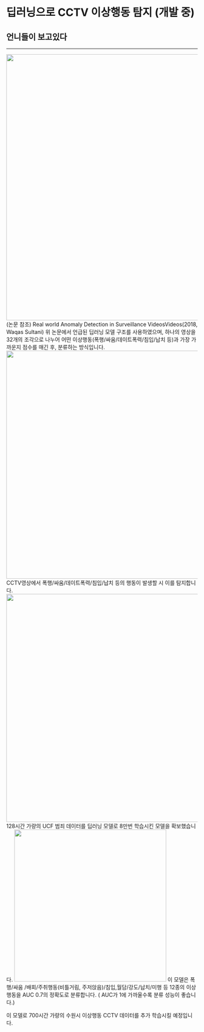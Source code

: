 # 딥러닝으로 CCTV 이상행동 탐지 (개발 중)
## 언니들이 보고있다

---
<img src="https://user-images.githubusercontent.com/61692777/119230802-b9950780-bb58-11eb-946c-da750d97daee.png" width="700">
(논문 참조) Real world Anomaly Detection in Surveillance VideosVideos(2018, Waqas Sultani)
위 논문에서 언급된 딥러닝 모델 구조를 사용하였으며, 하나의 영상을 32개의 조각으로 나누어 어떤 이상행동(폭행/싸움/데이트폭력/침입/납치 등)과 가장 가까운지 점수를 매긴 후, 분류하는 방식입니다.
 
<img src="https://user-images.githubusercontent.com/61692777/119230825-d03b5e80-bb58-11eb-8bdd-6e10c73e4178.png" width="600">
CCTV영상에서 폭행/싸움/데이트폭력/침입/납치 등의 행동이 발생할 시 이를 탐지합니다. 

<img src="https://user-images.githubusercontent.com/61692777/119230886-1b557180-bb59-11eb-87df-2e0963caca11.png" width="600">
128시간 가량의 UCF 범죄 데이터를 딥러닝 모델로 8만번 학습시킨 모델을 확보했습니다. 

<img src="https://user-images.githubusercontent.com/61692777/119230903-290af700-bb59-11eb-9e9e-c090f1069ce2.png" width="400">
이 모델은 폭행/싸움 /배회/주취행동(비틀거림, 주저앉음)/침입,월담/강도/납치/미행 등 12종의 이상행동을 AUC 0.7의 정확도로 분류합니다. 
( AUC가 1에 가까울수록 분류 성능이 좋습니다.) 

이 모델로 700시간 가량의 수원시 이상행동 CCTV 데이터를 추가 학습시킬 예정입니다. 
